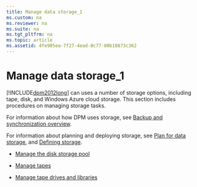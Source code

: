 ```yaml
---
title: Manage data storage_1
ms.custom: na
ms.reviewer: na
ms.suite: na
ms.tgt_pltfrm: na
ms.topic: article
ms.assetid: 4fe905ea-7f27-4ead-8c77-80b10873c362
---
```

# Manage data storage_1
[!INCLUDE[dpm2012long](Token/dpm2012long_md.md)] can uses a number of storage options, including tape, disk, and Windows Azure cloud storage. This section includes procedures on managing storage tasks.

For information about how DPM uses storage, see [Backup and synchronization overview](assetId:///9e38d9e8-68f1-46bb-93ea-94e1d584abd6).

For information about planning and deploying storage, see [Plan for data storage](assetId:///651bce70-4334-44e8-88a7-84f185f8c8d8), and [Defining storage](assetId:///454d4b4c-f710-4abd-94f1-c77f329505a4).

-   [Manage the disk storage pool](Manage-the-disk-storage-pool.md)

-   [Manage tapes](Manage-tapes.md)

-   [Manage tape drives and libraries](Manage-tape-drives-and-libraries.md)



